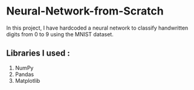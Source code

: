 # Neural-Network-from-Scratch

In this project, I have hardcoded a neural network to classify handwritten digits from 0 to 9 using the MNIST dataset.

## Libraries I used : 
1. NumPy
2. Pandas
3. Matplotlib
